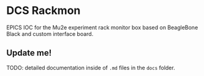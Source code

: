 # DCS Rackmon

EPICS IOC for the Mu2e experiment rack monitor box based on BeagleBone Black and custom interface board.

## Update me!

TODO: detailed documentation inside of `.md` files in the `docs` folder.
